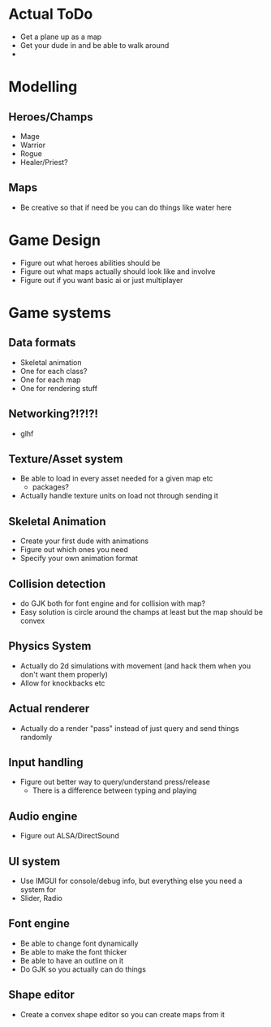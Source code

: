 
# Actual ToDo 
* Get a plane up as a map
* Get your dude in and be able to walk around
* 

# Modelling
## Heroes/Champs
* Mage
* Warrior
* Rogue 
* Healer/Priest?

## Maps
* Be creative so that if need be you can do things like water here

# Game Design
* Figure out what heroes abilities should be
* Figure out what maps actually should look like and involve
* Figure out if you want basic ai or just multiplayer


# Game systems
## Data formats
* Skeletal animation
* One for each class?
* One for each map
* One for rendering stuff

## Networking?!?!?!
* glhf

## Texture/Asset system 
* Be able to load in every asset needed for a given map etc
    * packages?
* Actually handle texture units on load not through sending it

## Skeletal Animation
* Create your first dude with animations
* Figure out which ones you need
* Specify your own animation format

## Collision detection
* do GJK both for font engine and for collision with map?
* Easy solution is circle around the champs at least but the map should be convex
## Physics System
* Actually do 2d simulations with movement (and hack them when you don't want them properly)
* Allow for knockbacks etc 

## Actual renderer
* Actually do a render "pass" instead of just query and send things randomly

## Input handling
* Figure out better way to query/understand press/release
    * There is a difference between typing and playing   

## Audio engine
* Figure out ALSA/DirectSound

## UI system
* Use IMGUI for console/debug info, but everything else you need a system for
* Slider, Radio

## Font engine
* Be able to change font dynamically
* Be able to make the font thicker
* Be able to have an outline on it
* Do GJK so you actually can do things

## Shape editor
* Create a convex shape editor so you can create maps from it


